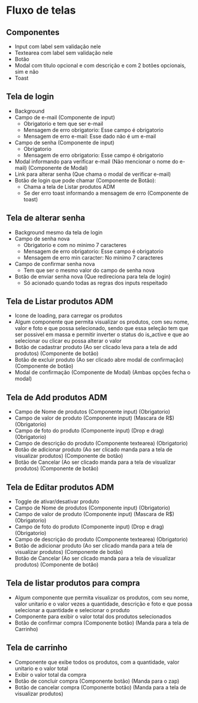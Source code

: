 # Fluxo de telas

## Componentes
- Input com label sem validação nele 
- Textearea com label sem validação nele 
- Botão 
- Modal com titulo opcional e com descrição e com 2 botões opcionais, sim e não
- Toast

## Tela de login
- Background
- Campo de e-mail (Componente de input)
  - Obrigatorio e tem que ser e-mail
  - Mensagem de erro obrigatorio: Esse campo é obrigatorio
  - Mensagem de erro e-mail: Esse dado não é um e-mail
- Campo de senha (Componente de input)
  - Obrigatorio
  - Mensagem de erro obrigatorio: Esse campo é obrigatorio
- Modal informando para verificar e-mail (Não mencionar o nome do e-mail) (Componente de Modal)
- Link para alterar senha (Que chama o modal de verificar e-mail)
- Botão de login que pode chamar (Componente de Botão):
  - Chama a tela de Listar produtos ADM
  - Se der erro toast informando a mensagem de erro (Componente de toast)

## Tela de alterar senha
- Background mesmo da tela de login
- Campo de senha nova
  - Obrigatorio e com no minimo 7 caracteres
  - Mensagem de erro obrigatorio: Esse campo é obrigatorio
  - Mensagem de erro min caracter: No minimo 7 caracteres
- Campo de confirmar senha nova
  - Tem que ser o mesmo valor do campo de senha nova 
- Botão de enviar senha nova (Que redireciona para tela de login)
  - Só acionado quando todas as regras dos inputs respeitado

## Tela de Listar produtos ADM
- Icone de loading, para carregar os produtos
- Algum componente que permita visualizar os produtos, com seu nome, valor e foto e que possa selecionado, sendo que essa seleção tem que ser possivel em massa e permitir inverter o status do is_active e que ao selecionar ou clicar eu possa alterar o valor 
- Botão de cadastrar produto (Ao ser clicado leva para a tela de add produtos) (Componente de botão)
- Botão de excluir produto (Ao ser clicado abre modal de confirmação) (Componente de botão)
- Modal de confirmação (Componente de Modal) (Ambas opções fecha o modal)

## Tela de Add produtos ADM
- Campo de Nome de produtos (Componente input) (Obrigatorio)
- Campo de valor de produto (Componente input) (Mascara de R$) (Obrigatorio)
- Campo de foto do produto (Componente input) (Drop e drag) (Obrigatorio)
- Campo de descrição do produto (Componente textearea) (Obrigatorio)
- Botão de adicionar produto (Ao ser clicado manda para a tela de visualizar produtos) (Componente de botão)
- Botão de Cancelar (Ao ser clicado manda para a tela de visualizar produtos) (Componente de botão)

## Tela de Editar produtos ADM
- Toggle de ativar/desativar produto
- Campo de Nome de produtos (Componente input) (Obrigatorio)
- Campo de valor de produto (Componente input) (Mascara de R$) (Obrigatorio)
- Campo de foto do produto (Componente input) (Drop e drag) (Obrigatorio)
- Campo de descrição do produto (Componente textearea) (Obrigatorio)
- Botão de adicionar produto (Ao ser clicado manda para a tela de visualizar produtos) (Componente de botão)
- Botão de Cancelar (Ao ser clicado manda para a tela de visualizar produtos) (Componente de botão)

## Tela de listar produtos para compra
- Algum componente que permita visualizar os produtos, com seu nome, valor unitario e o valor vezes a quantidade, descrição e foto e que possa selecionar a quantidade e selecionar o produto
- Componente para exibir o valor total dos produtos selecionados
- Botão de confirmar compra (Componente botão) (Manda para a tela de Carrinho)

## Tela de carrinho
- Componente que exibe todos os produtos, com a quantidade, valor unitario e o valor total
- Exibir o valor total da compra
- Botão de concluir compra (Componente botão) (Manda para o zap)
- Botão de cancelar compra (Componente botão) (Manda para a tela de visualizar produtos)
